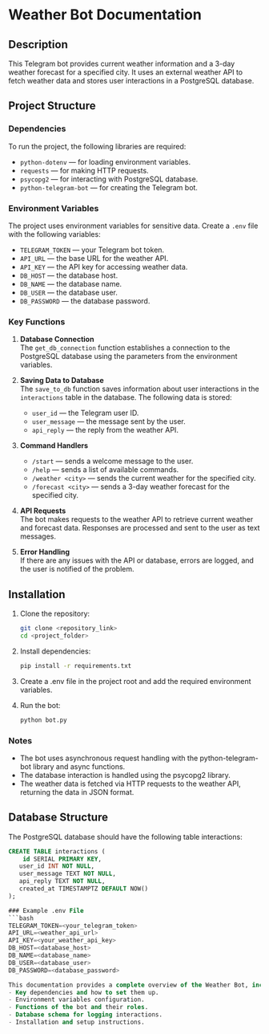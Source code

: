 # Weather Bot Documentation

## Description

This Telegram bot provides current weather information and a 3-day weather forecast for a specified city. It uses an external weather API to fetch weather data and stores user interactions in a PostgreSQL database.

## Project Structure

### Dependencies

To run the project, the following libraries are required:
- `python-dotenv` — for loading environment variables.
- `requests` — for making HTTP requests.
- `psycopg2` — for interacting with PostgreSQL database.
- `python-telegram-bot` — for creating the Telegram bot.

### Environment Variables

The project uses environment variables for sensitive data. Create a `.env` file with the following variables:
- `TELEGRAM_TOKEN` — your Telegram bot token.
- `API_URL` — the base URL for the weather API.
- `API_KEY` — the API key for accessing weather data.
- `DB_HOST` — the database host.
- `DB_NAME` — the database name.
- `DB_USER` — the database user.
- `DB_PASSWORD` — the database password.

### Key Functions

1. **Database Connection**  
   The `get_db_connection` function establishes a connection to the PostgreSQL database using the parameters from the environment variables.

2. **Saving Data to Database**  
   The `save_to_db` function saves information about user interactions in the `interactions` table in the database. The following data is stored:
   - `user_id` — the Telegram user ID.
   - `user_message` — the message sent by the user.
   - `api_reply` — the reply from the weather API.

3. **Command Handlers**  
   - `/start` — sends a welcome message to the user.
   - `/help` — sends a list of available commands.
   - `/weather <city>` — sends the current weather for the specified city.
   - `/forecast <city>` — sends a 3-day weather forecast for the specified city.

4. **API Requests**  
   The bot makes requests to the weather API to retrieve current weather and forecast data. Responses are processed and sent to the user as text messages.

5. **Error Handling**  
   If there are any issues with the API or database, errors are logged, and the user is notified of the problem.

## Installation

1. Clone the repository:
   ```bash
   git clone <repository_link>
   cd <project_folder>

2. Install dependencies:
   ```bash
   pip install -r requirements.txt

3. Create a .env file in the project root and add the required environment variables.

4. Run the bot:
   ```bash
   python bot.py

### Notes

- The bot uses asynchronous request handling with the python-telegram-bot library and async functions.
- The database interaction is handled using the psycopg2 library.
- The weather data is fetched via HTTP requests to the weather API, returning the data in JSON format.

## Database Structure
The PostgreSQL database should have the following table interactions:
   ```sql
   CREATE TABLE interactions (
       id SERIAL PRIMARY KEY,
      user_id INT NOT NULL,
      user_message TEXT NOT NULL,
      api_reply TEXT NOT NULL,
      created_at TIMESTAMPTZ DEFAULT NOW()
);

### Example .env File
   ```bash
   TELEGRAM_TOKEN=<your_telegram_token>
   API_URL=<weather_api_url>
   API_KEY=<your_weather_api_key>
   DB_HOST=<database_host>
   DB_NAME=<database_name>
   DB_USER=<database_user>
   DB_PASSWORD=<database_password>

This documentation provides a complete overview of the Weather Bot, including:
- Key dependencies and how to set them up.
- Environment variables configuration.
- Functions of the bot and their roles.
- Database schema for logging interactions.
- Installation and setup instructions.

